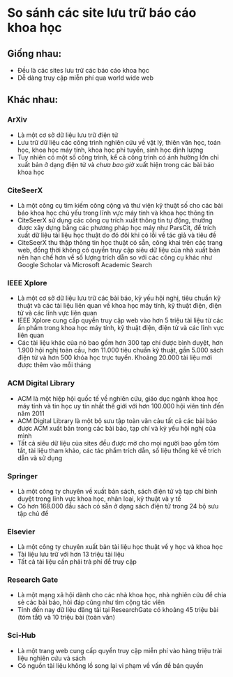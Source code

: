 # So sánh các site lưu trữ báo cáo khoa học
## Giống nhau:
- Đều là các sites lưu trữ các báo cáo khoa học
- Dễ dàng truy cập miễn phí qua world wide web
## Khác nhau:
### **ArXiv** 
- Là một cơ sở dữ liệu lưu trữ điện tử
- Lưu trữ dữ liệu các công trình nghiên cứu về vật lý, thiên văn học, toán học, khoa học máy tính, khoa học phi tuyến, sinh học định lượng 
- Tuy nhiên có một số công trình, kể cả công trình có ảnh hưởng lớn chỉ xuất bản ở dạng điện tử và *chưa bao giờ* xuất hiện trong các bài báo khoa học
### **CiteSeerX**
- Là một công cụ tìm kiếm công cộng và thư viện kỹ thuật số cho các bài báo khoa học chủ yếu trong lĩnh vực máy tính và khoa học thông tin
- CiteSeerX sử dụng các công cụ trích xuất thông tin tự động, thường được xây dựng bằng các phương pháp học máy như ParsCit, để trích xuất dữ liệu tài liệu học thuật do đó đôi khi có lỗi về tác giả và tiêu đề
- CiteSeerX thu thập thông tin học thuật có sẵn, công khai trên các trang web, đồng thời không có quyền truy cập siêu dữ liệu của nhà xuất bản nên hạn chế hơn về số lượng trích dẫn so với các công cụ khác như Google Scholar và Microsoft Academic Search
### **IEEE Xplore**
- Là một cơ sở dữ liệu lưu trữ các bài báo, kỷ yếu hội nghị, tiêu chuẩn kỹ thuật và các tài liệu liên quan về khoa học máy tính, kỹ thuật điện, điện tử và các lĩnh vực liên quan
- IEEE Xplore cung cấp quyền truy cập web vào hơn 5 triệu tài liệu từ các ấn phẩm trong khoa học máy tính, kỹ thuật điện, điện tử và các lĩnh vực liên quan
- Các tài liệu khác của nó bao gồm hơn 300 tạp chí được bình duyệt, hơn 1.900 hội nghị toàn cầu, hơn 11.000 tiêu chuẩn kỹ thuật, gần 5.000 sách điện tử và hơn 500 khóa học trực tuyến. Khoảng 20.000 tài liệu mới được thêm vào mỗi tháng
### **ACM Digital Library**
- ACM là một hiệp hội quốc tế về nghiên cứu, giáo dục ngành khoa học máy tính và tin học uy tín nhất thế giới với hơn 100.000 hội viên tính đến năm 2011
- ACM Digital Library là một bộ sưu tập toàn văn cảu tất cả các bài báo được ACM xuất bản trong các bài báo, tạp chí và kỷ yếu hội nghị của mình
- Tất cả siêu dữ liệu của sites đều được mở cho mọi người bao gồm tóm tắt, tài liệu tham khảo, các tác phẩm trích dẫn, số liệu thống kê về trích dẫn và sử dụng
### **Springer**
- Là một công ty chuyên về xuất bản sách, sách điện tử và tạp chí bình duyệt trong lĩnh vực khoa học, nhân loại, kỹ thuật và y tế
- Có hơn 168.000 đầu sách có sẵn ở dạng sách điện tử trong 24 bộ sưu tập chủ đề
### **Elsevier**
- Là một công ty chuyên xuất bản tài liệu học thuật về y học và khoa học
- Tài liệu lưu trữ với hơn 13 triệu tài liệu
- Tất cả tài liệu cần phải trả phí để truy cập
### **Research Gate** 
- Là một mạng xã hội dành cho các nhà khoa học, nhà nghiên cứu để chia sẻ các bài báo, hỏi đáp cũng như tìm cộng tác viên
- Tính đến nay dữ liệu đăng tải tại ResearchGate có khoảng 45 triệu bài (tóm tắt) và 10 triệu bài (toàn văn)
### **Sci-Hub**
- Là một trang web cung cấp quyền truy cập miễn phí vào hàng triệu trài liệu nghiên cứu và sách
- Có nguồn tài liệu không lồ song lại vi phạm về vấn đề bản quyền

